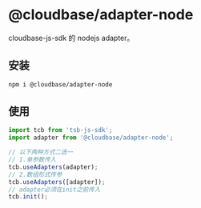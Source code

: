 # @cloudbase/adapter-node

cloudbase-js-sdk 的 nodejs adapter。

## 安装

```bash
npm i @cloudbase/adapter-node
```

## 使用

```javascript
import tcb from 'tsb-js-sdk';
import adapter from '@cloudbase/adapter-node';

// 以下两种方式二选一
// 1.单参数传入
tcb.useAdapters(adapter);
// 2.数组形式传参
tcb.useAdapters([adapter]);
// adapter必须在init之前传入
tcb.init();
```
